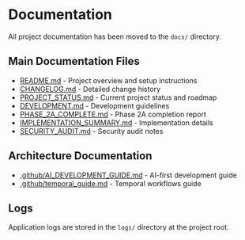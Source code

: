 # Documentation

All project documentation has been moved to the `docs/` directory.

## Main Documentation Files

- [README.md](../README.md) - Project overview and setup instructions
- [CHANGELOG.md](CHANGELOG.md) - Detailed change history
- [PROJECT_STATUS.md](PROJECT_STATUS.md) - Current project status and roadmap
- [DEVELOPMENT.md](DEVELOPMENT.md) - Development guidelines
- [PHASE_2A_COMPLETE.md](PHASE_2A_COMPLETE.md) - Phase 2A completion report
- [IMPLEMENTATION_SUMMARY.md](IMPLEMENTATION_SUMMARY.md) - Implementation details
- [SECURITY_AUDIT.md](SECURITY_AUDIT.md) - Security audit notes

## Architecture Documentation

- [.github/AI_DEVELOPMENT_GUIDE.md](../.github/AI_DEVELOPMENT_GUIDE.md) - AI-first development guide
- [.github/temporal_guide.md](../.github/temporal_guide.md) - Temporal workflows guide

## Logs

Application logs are stored in the `logs/` directory at the project root.

